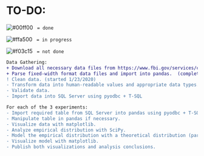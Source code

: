 # TO-DO:

![#00ff00](https://placehold.it/15/00ff00/000000?text=+) ` = done`

![#ffa500](https://placehold.it/15/ffa500/000000?text=+) ` = in progress`

![#f03c15](https://placehold.it/15/f03c15/000000?text=+) ` = not done`



```diff
Data Gathering:
+ Download all necessary data files from https://www.fbi.gov/services/cjis/ucr.  (completed 1/22/2020)
+ Parse fixed-width format data files and import into pandas.  (completed 1/23/2020)
! Clean data. (started 1/23/2020)
- Transform data into human-readable values and appropriate data types.
- Validate data.
- Import data into SQL Server using pyodbc + T-SQL

For each of the 3 experiments:
- Import required table from SQL Server into pandas using pyodbc + T-SQL.
- Manipulate table in pandas if necessary.
- Visualize data with matplotlib.
- Analyze empirical distribution with SciPy.
- Model the empirical distribution with a theoretical distribution (parametrically or non-parametrically) with SciPy for future estimates of the same case.
- Visualize model with matplotlib.
- Publish both visualizations and analysis conclusions.
```
